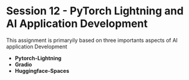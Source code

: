 # Session 12 - PyTorch Lightning and AI Application Development
This assignment is primaryily based on three importants aspects of AI application Development
- **Pytorch-Lightning**
- **Gradio**
- **Huggingface-Spaces**
